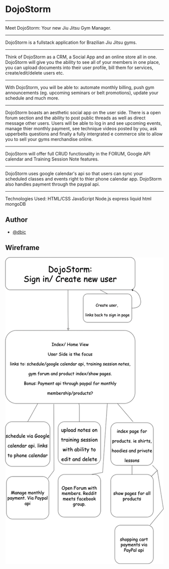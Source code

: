 # DojoStorm
__________________________________________________
Meet DojoStorm: Your new Jiu Jitsu Gym Manager.
__________________________________________________
DojoStorm is a fullstack application for Brazilian Jiu Jitsu gyms. 
__________________________________________________
Think of DojoStorm as a CRM, a Social App and an online store all in one. DojoStorm will give you the ability to see all of your members in one place, you can upload documents into their user profile, bill them for services, create/edit/delete users etc. 
__________________________________________________
With DojoStorm, you will be able to: automate monthly billing, push gym announcements (eg. upcoming seminars or belt promotions), update your schedule and much more.

__________________________________________________
DojoStorm boasts an aesthetic social app on the user side. There is a open forum section and the ability to post 
public threads as well as direct message other users. 
Users will be able to log in and see upcoming events, manage thier monthly payment,
see technique videos posted by you, ask upperbelts questions and finally a fully intergrated e commerce site to allow you
to sell your gyms merchandise online. 
__________________________________________________

DojoStorm will offer full CRUD functionality in the FORUM, Google API calendar and Training Session Note features.
__________________________________________________
DojoStorm uses google calendar's api so that users can sync your scheduled classes and events right to thier phone calendar app. DojoStorm also handles payment
through the paypal api. 
__________________________________________________


Technologies Used:
HTML/CSS
JavaScript
Node.js 
express
liquid html 
mongoDB



## Author

- [@dbic](https://www.github.com/idbic)


## Wireframe

![App Screenshot](./DojoStorm.drawio.png)